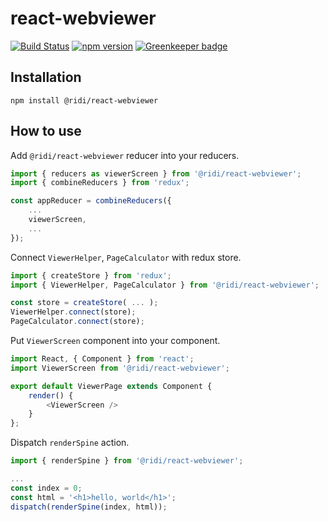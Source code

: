 # react-webviewer

[![Build Status](https://travis-ci.org/ridi/react-webviewer.svg?branch=master)](https://travis-ci.org/ridi/react-webviewer)
[![npm version](https://img.shields.io/npm/v/@ridi/react-webviewer.svg)](https://www.npmjs.com/package/@ridi/react-webviewer)
[![Greenkeeper badge](https://badges.greenkeeper.io/ridi/react-webviewer.svg)](https://greenkeeper.io/)

## Installation
```
npm install @ridi/react-webviewer
```

## How to use

Add `@ridi/react-webviewer` reducer into your reducers.
```js
import { reducers as viewerScreen } from '@ridi/react-webviewer';
import { combineReducers } from 'redux';

const appReducer = combineReducers({
    ...
    viewerScreen,
    ...
});
```

Connect `ViewerHelper`, `PageCalculator` with redux store.
```js
import { createStore } from 'redux';
import { ViewerHelper, PageCalculator } from '@ridi/react-webviewer';

const store = createStore( ... );
ViewerHelper.connect(store);
PageCalculator.connect(store);
```

Put `ViewerScreen` component into your component.
```js
import React, { Component } from 'react';
import ViewerScreen from '@ridi/react-webviewer';

export default ViewerPage extends Component {
    render() {
        <ViewerScreen />
    }
};
```

Dispatch `renderSpine` action.
```js
import { renderSpine } from '@ridi/react-webviewer';

...
const index = 0;
const html = '<h1>hello, world</h1>';
dispatch(renderSpine(index, html));
```
